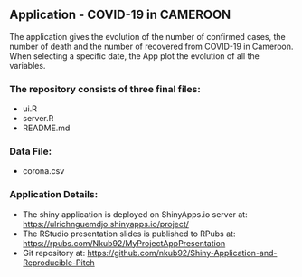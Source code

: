 ## Application - COVID-19 in CAMEROON

The application gives the evolution of the number of confirmed cases, 
the number of death and the number of recovered from COVID-19 in Cameroon. 
When selecting a specific date, the App plot the evolution of all the variables.
 

### The repository consists of three final files:

- ui.R
- server.R
- README.md

### Data File:

- corona.csv

### Application Details:

- The shiny application is deployed on ShinyApps.io server at: https://ulrichnguemdjo.shinyapps.io/project/
- The RStudio presentation slides is published to RPubs at: https://rpubs.com/Nkub92/MyProjectAppPresentation
- Git repository at: https://github.com/nkub92/Shiny-Application-and-Reproducible-Pitch
